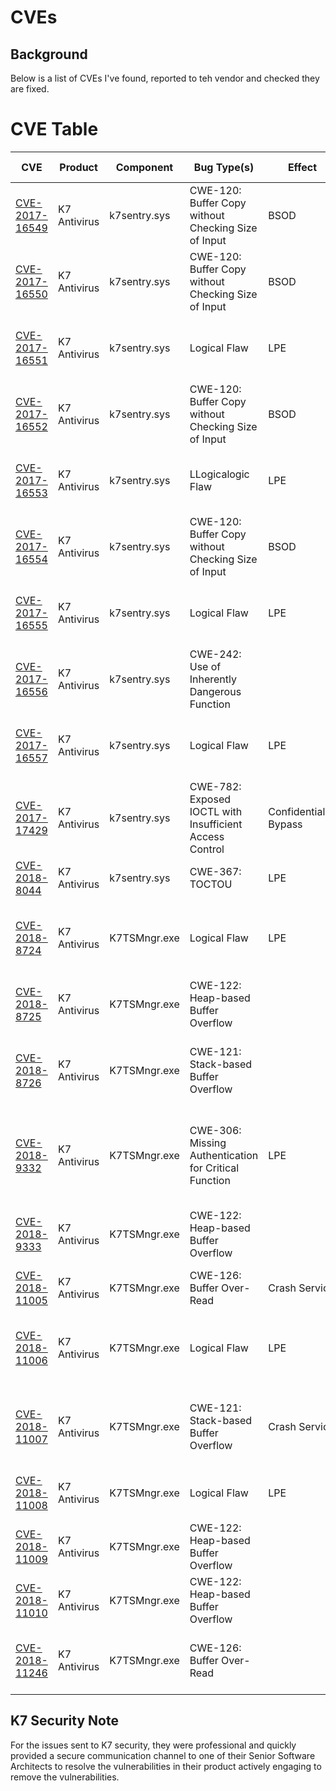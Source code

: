 # CVEs
## Background
Below is a list of CVEs I've found, reported to teh vendor and checked they are fixed.

# CVE Table
|CVE                                        |Product       |Component     |Bug Type(s)                                                    |Effect         |Brief Description|
|---                                        |---           |---           |---                                                            |---            |---|
|[CVE-2017-16549](CVE-2017-16549/readme.md) | K7 Antivirus | k7sentry.sys |CWE-120:<br>Buffer Copy without Checking Size of Input         |BSOD           |DeviceIoControl: Output buffer written to without checking length
|[CVE-2017-16550](CVE-2017-16550/readme.md)	| K7 Antivirus | k7sentry.sys |CWE-120:<br>Buffer Copy without Checking Size of Input         |BSOD           |DeviceIoControl: Output buffer written to without checking length
|[CVE-2017-16551](CVE-2017-16551/readme.md)	| K7 Antivirus | k7sentry.sys |Logical Flaw                                                   |LPE            |User Mode MEDIUM Integrity to Kernel Mode LPE
|[CVE-2017-16552](CVE-2017-16552/readme.md) | K7 Antivirus | k7sentry.sys |CWE-120:<br>Buffer Copy without Checking Size of Input         |BSOD           |DeviceIoControl: Output buffer written to without checking length
|[CVE-2017-16553](CVE-2017-16553/readme.md)	| K7 Antivirus | k7sentry.sys |LLogicalogic Flaw|LPE|User Mode MEDIUM Integrity to Kernel Mode LPE
|[CVE-2017-16554](CVE-2017-16554/readme.md)	| K7 Antivirus | k7sentry.sys |CWE-120:<br>Buffer Copy without Checking Size of Input         |BSOD           |DeviceIoControl: Output buffer written to without checking length
|[CVE-2017-16555](CVE-2017-16555/readme.md)	| K7 Antivirus | k7sentry.sys |Logical Flaw                                                   |LPE            |User Mode MEDIUM Integrity to Kernel Mode LPE
|[CVE-2017-16556](CVE-2017-16556/readme.md) | K7 Antivirus | k7sentry.sys |CWE-242:<br>Use of Inherently Dangerous Function               |               |Heap Overflow due to unsafe string handling routines
|[CVE-2017-16557](CVE-2017-16557/readme.md)	| K7 Antivirus | k7sentry.sys |Logical Flaw                                                   |LPE            |User Mode MEDIUM Integrity to Kernel Mode LPE
|[CVE-2017-17429](CVE-2017-17429/readme.md) | K7 Antivirus | k7sentry.sys |CWE-782:<br>Exposed IOCTL with Insufficient Access Control     |Confidentiality Bypass|Raw disk access reading from LOW Integrity 
|[CVE-2018-8044](CVE-2018-8044/readme.md)	| K7 Antivirus | k7sentry.sys |CWE-367:<br>TOCTOU                                             |LPE            |UM HIGH Integrity to Kernel Mode
|[CVE-2018-8724](CVE-2018-8724/readme.md)   | K7 Antivirus | K7TSMngr.exe |Logical Flaw|LPE|Arbitary process creation with a SYSTEM account from LOW 
|[CVE-2018-8725](CVE-2018-8725/readme.md)	| K7 Antivirus | K7TSMngr.exe |CWE-122:<br>Heap-based Buffer Overflow                                         ||Heap Overflow in the pipe handler
|[CVE-2018-8726](CVE-2018-8726/readme.md)	| K7 Antivirus | K7TSMngr.exe |CWE-121:<br>Stack-based Buffer Overflow                        |               |Stack Overflow due a call to *wsprintfA* without validating all the strings.
|[CVE-2018-9332](CVE-2018-9332/readme.md)	| K7 Antivirus | K7TSMngr.exe |CWE-306:<Br>Missing Authentication for Critical Function       |LPE            |Logical Flaw: Registry Modification, allowing a LOW to SYSTEM privilege escallation
|[CVE-2018-9333](CVE-2018-9333/readme.md)	| K7 Antivirus | K7TSMngr.exe |CWE-122:<Br>Heap-based Buffer Overflow                         |               |Multiple heap buffer overflows due to issues with string parsing.
|[CVE-2018-11005](CVE-2018-11005/readme.md)	| K7 Antivirus | K7TSMngr.exe |CWE-126:<Br>Buffer Over-Read                                   |Crash Service  |Out of bounds read, DoS
|[CVE-2018-11006](CVE-2018-11006/readme.md)	| K7 Antivirus | K7TSMngr.exe |Logical Flaw                                                   |LPE            |LOW integirty process can get a SYSTEM service to perform arbitary file copy.
|[CVE-2018-11007](CVE-2018-11007/readme.md)	| K7 Antivirus | K7TSMngr.exe |CWE-121:<br>Stack-based Buffer Overflow                        |Crash Service  |Infinite recursion of function, consuming all stack, leading to DoS
|[CVE-2018-11008](CVE-2018-11008/readme.md)	| K7 Antivirus | K7TSMngr.exe |Logical Flaw                                                   |LPE            |Arbitary registry value setting at SYSTEM from LOW
|[CVE-2018-11009](CVE-2018-11009/readme.md)	| K7 Antivirus | K7TSMngr.exe |CWE-122:<br>Heap-based Buffer Overflow                         |               |Heap Buffer Overflow due to wsprintfW being used
|[CVE-2018-11010](CVE-2018-11010/readme.md)	| K7 Antivirus | K7TSMngr.exe |CWE-122:<br>Heap-based Buffer Overflow                         |               |Heap Buffer Overflow due to wsprintfA being used
|[CVE-2018-11246](CVE-2018-11246/readme.md) | K7 Antivirus | K7TSMngr.exe |CWE-126:<Br>Buffer Over-Read                                   |               |Arbitary memory disclosure to windows registry

## K7 Security Note
For the issues sent to K7 security, they were professional and quickly provided a secure communication channel to one of their Senior Software Architects to resolve the vulnerabilities in their product actively engaging to remove the vulnerabilities.